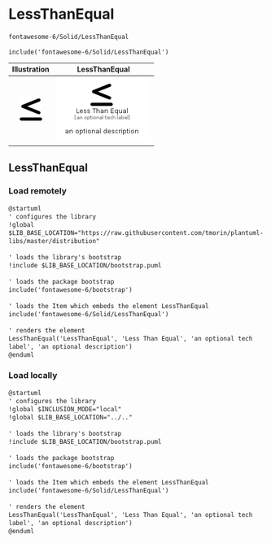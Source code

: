 # LessThanEqual


```text
fontawesome-6/Solid/LessThanEqual
```

```text
include('fontawesome-6/Solid/LessThanEqual')
```



| Illustration | LessThanEqual |
| :---: | :---: |
| ![illustration for Illustration](../../fontawesome-6/Solid/LessThanEqual.png) | ![illustration for LessThanEqual](../../fontawesome-6/Solid/LessThanEqual.Local.png) |




## LessThanEqual

### Load remotely
```plantuml
@startuml
' configures the library
!global $LIB_BASE_LOCATION="https://raw.githubusercontent.com/tmorin/plantuml-libs/master/distribution"

' loads the library's bootstrap
!include $LIB_BASE_LOCATION/bootstrap.puml

' loads the package bootstrap
include('fontawesome-6/bootstrap')

' loads the Item which embeds the element LessThanEqual
include('fontawesome-6/Solid/LessThanEqual')

' renders the element
LessThanEqual('LessThanEqual', 'Less Than Equal', 'an optional tech label', 'an optional description')
@enduml
```

### Load locally
```plantuml
@startuml
' configures the library
!global $INCLUSION_MODE="local"
!global $LIB_BASE_LOCATION="../.."

' loads the library's bootstrap
!include $LIB_BASE_LOCATION/bootstrap.puml

' loads the package bootstrap
include('fontawesome-6/bootstrap')

' loads the Item which embeds the element LessThanEqual
include('fontawesome-6/Solid/LessThanEqual')

' renders the element
LessThanEqual('LessThanEqual', 'Less Than Equal', 'an optional tech label', 'an optional description')
@enduml
```

